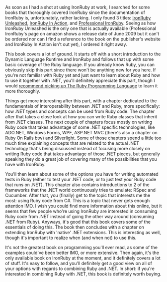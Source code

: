 As soon as I had a shot at using IronRuby at work, I searched for some books that thoroughly covered IronRuby since the documentation of IronRuby is, unfortunately, rather lacking.  I only found 3 titles: <a href="http://www.amazon.com/IronRuby-Unleashed-Shay-Friedman/dp/0672330784/ref=sr_1_2?ie=UTF8&s=books&qid=1286026218&sr=8-2">IronRuby Unleashed</a>, <a href="http://www.amazon.com/IronRuby-Action-Ivan-Porto-Carrero/dp/1933988614/ref=sr_1_2?ie=UTF8&qid=1286026427&sr=8-2">IronRuby In Action</a>, and <a href="http://www.amazon.com/Professional-IronRuby-Aaron-Junod/dp/0470377089/ref=sr_1_5?ie=UTF8&qid=1286026427&sr=8-5">Professional IronRuby</a>.  Seeing as how IronRuby Unleashed is the only one that is actually available (Professional IronRuby's page on amazon shows a release date of June 2009 but it can't be ordered nor can I find a reference to the book on the publisher's website and IronRuby In Action isn't out yet), I ordered it right away.

This book covers a lot of ground.  It starts off with a short introduction to the Dynamic Language Runtime and IronRuby and follows that up with some basic coverage of the Ruby language.  If you already know Ruby, you can obviously skip this part since there won't be anything new for you here.  If you're not familiar with Ruby yet and just want to learn about Ruby and how to use it together with .NET, you'll definitely appreciate this part, though I would <a href="/blog/2010/08/highly-recommended-book-the-ruby-programming-language/">recommend picking up The Ruby Programming Language</a> to learn it more thoroughly.  

Things get more interesting after this part, with a chapter dedicated to the fundamentals of interoperability between .NET and Ruby, more specifically: how .NET types and concepts can be used from Ruby code.  The chapter after that takes a close look at how you can write Ruby classes that inherit from .NET classes.  The next couple of chapters focus mostly on writing Ruby code that takes advantage of some .NET specific technologies, like ADO.NET, Windows Forms, WPF, ASP.NET MVC (there's also a chapter on Ruby On Rails btw) and Silverlight.  Some of those chapters spend a little too much time explaining concepts that are related to the actual .NET technology that's being discussed instead of focusing more closely on writing Ruby code that takes advantage of those .NET pieces, but generally speaking they do a great job of covering many of the possibilities that you have with IronRuby.

You'll then learn about some of the options you have for writing automated tests in Ruby (either to test your .NET code, or to just test your Ruby code that runs on .NET).  This chapter also contains introductions to 2 of the frameworks that the .NET world continuously tries to emulate: RSpec and Cucumber.  After that, you (finally) get to the topic that interests me the most: using Ruby code from C#.  This is a topic that never gets enough attention IMO.  I wish you could find more information about this online, but it seems that few people who're using IronRuby are interested in consuming Ruby code from .NET instead of going the other way around (consuming .NET from Ruby).  Anyways, it's good that this book covers some of the essentials of doing this.  The book then concludes with a chapter on extending IronRuby with 'native' .NET extensions.  This is interesting as well, though it's important to realize when (and when not) to use this.

It's not the greatest book on programming you'll ever read, as some of the examples could've been better IMO, or more extensive.  Then again, it's the only available book on IronRuby at the moment, and it definitely covers a lot of stuff.  It's easy to follow, and you'll definitely get a good view on all of your options with regards to combining Ruby and .NET.  In short: if you're interested in combining Ruby with .NET, this book is definitely worth buying.